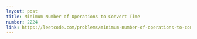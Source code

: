 ```yaml
---
layout: post
title: Minimum Number of Operations to Convert Time
number: 2224
link: https://leetcode.com/problems/minimum-number-of-operations-to-convert-time
---
```

